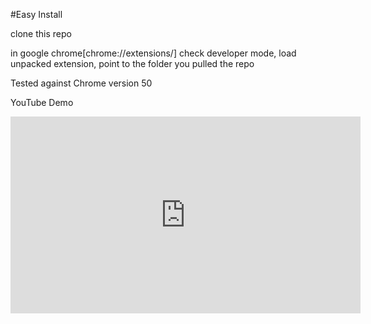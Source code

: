 #Easy Install

clone this repo

in google chrome[chrome://extensions/] check 
developer mode, load unpacked extension, point to the folder you pulled the repo	

Tested against Chrome version 50

YouTube Demo

<iframe width="560" height="315" src="https://www.youtube.com/embed/QyGGcEgvUvM" frameborder="0" allowfullscreen></iframe>



